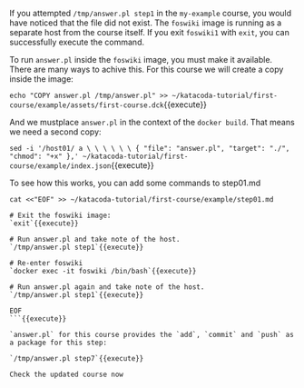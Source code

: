 If you attempted `/tmp/answer.pl step1` in the `my-example` course, you would have noticed that the file did not exist. The `foswiki` image is running as a separate host from the course itself. If you exit `foswiki1` with `exit`, you can successfully execute the command.

To run `answer.pl` inside the `foswiki` image, you must make it available. There are many ways to achive this. For this course we will create a copy inside the image:

`echo "COPY answer.pl /tmp/answer.pl" >> ~/katacoda-tutorial/first-course/example/assets/first-course.dck`{{execute}}

And we mustplace `answer.pl` in the context of the `docker build`. That means we need a second copy:

`sed -i '/host01/ a \ \ \ \ \ \ { "file": "answer.pl", "target": "./", "chmod": "+x" },' ~/katacoda-tutorial/first-course/example/index.json`{{execute}}

To see how this works, you can add some commands to step01.md

```
cat <<"EOF" >> ~/katacoda-tutorial/first-course/example/step01.md

# Exit the foswiki image:
`exit`{{execute}}

# Run answer.pl and take note of the host.
`/tmp/answer.pl step1`{{execute}}

# Re-enter foswiki
`docker exec -it foswiki /bin/bash`{{execute}}

# Run answer.pl again and take note of the host.
`/tmp/answer.pl step1`{{execute}}

EOF
```{{execute}}

`answer.pl` for this course provides the `add`, `commit` and `push` as a package for this step:

`/tmp/answer.pl step7`{{execute}}

Check the updated course now

